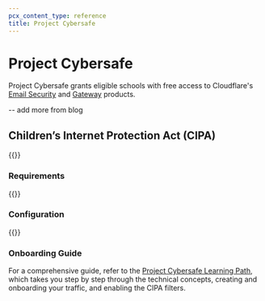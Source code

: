 ```yaml
---
pcx_content_type: reference
title: Project Cybersafe
---
```


# Project Cybersafe

Project Cybersafe grants eligible schools with free access to Cloudflare's [Email Security](/email-security/) and [Gateway](cloudflare-one/policies/gateway/) products. 

-- add more from blog

## Children’s Internet Protection Act (CIPA)

{{<render file="_cybersafe-description.md" productFolder="fundamentals">}}


### Requirements

{{<render file="_cybersafe-requirements.md" productFolder="fundamentals">}}

### Configuration 
{{<render file="_cybersafe-configuration.md" productFolder="fundamentals">}}

### Onboarding Guide

For a comprehensive guide, refer to the [Project Cybersafe Learning Path](/learning-paths/cybersafe/), which takes you step by step through the technical concepts, creating and onboarding your traffic, and enabling the CIPA filters.
